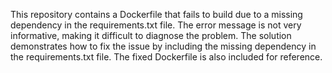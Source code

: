 This repository contains a Dockerfile that fails to build due to a missing dependency in the requirements.txt file. The error message is not very informative, making it difficult to diagnose the problem.  The solution demonstrates how to fix the issue by including the missing dependency in the requirements.txt file. The fixed Dockerfile is also included for reference.